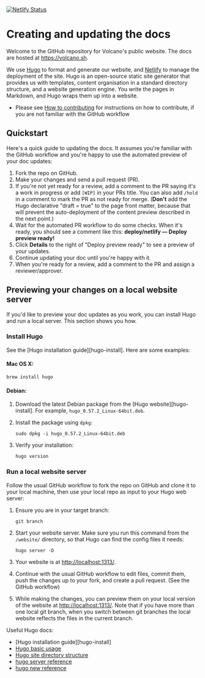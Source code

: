 [![Netlify Status](https://api.netlify.com/api/v1/badges/8cf65901-dae4-4826-b32b-17feeebddc86/deploy-status)](https://app.netlify.com/sites/kind-montalcini-bed86a/deploys)


# Creating and updating the docs 
Welcome to the GitHub repository for Volcano's public website. The docs are
hosted at https://volcano.sh.

We use [Hugo](https://gohugo.io/) to format and generate our website, and
[Netlify](https://www.netlify.com/) to manage the deployment of the site. Hugo
is an open-source static site generator that provides us with templates, content
organisation in a standard directory structure, and a website generation engine.
You write the pages in Markdown, and Hugo wraps them up into a website.

* Please see [How to contributing](https://github.com/volcano-sh/volcano/blob/master/contribute.md) for instructions on how to contribute, if you are not familiar with the
  GitHub workflow

## Quickstart

Here's a quick guide to updating the docs. It assumes you're familiar with the
GitHub workflow and you're happy to use the automated preview of your doc
updates:

1. Fork the repo on GitHub.
1. Make your changes and send a pull request (PR).
1. If you're not yet ready for a review, add a comment to the PR saying it's a
  work in progress or add `[WIP]` in your PRs title. You can also add `/hold` in a comment to mark the PR as not
  ready for merge. (**Don't** add the Hugo declarative "draft = true" to the
  page front matter, because that will prevent the auto-deployment of the
  content preview described in the next point.)
1. Wait for the automated PR workflow to do some checks. When it's ready,
  you should see a comment like this: **deploy/netlify — Deploy preview ready!**
1. Click **Details** to the right of "Deploy preview ready" to see a preview
  of your updates.
1. Continue updating your doc until you're happy with it.
1. When you're ready for a review, add a comment to the PR and assign a
  reviewer/approver. 

## Previewing your changes on a local website server

If you'd like to preview your doc updates as you work, you can install Hugo
and run a local server. This section shows you how.

### Install Hugo

See the [Hugo installation guide][hugo-install]. Here are some examples:

#### Mac OS X:

```
brew install hugo
```

#### Debian:

1. Download the latest Debian package from the [Hugo website][hugo-install].
  For example, `hugo_0.57.2_Linux-64bit.deb`.
1. Install the package using `dpkg`:

    ```
    sudo dpkg -i hugo_0.57.2_Linux-64bit.deb
    ```

1. Verify your installation:

    ```
    hugo version
    ```

### Run a local website server

Follow the usual GitHub workflow to fork the repo on GitHub and clone it to your
local machine, then use your local repo as input to your Hugo web server:

1. Ensure you are in your target branch:

    ```
    git branch
    ```

1. Start your website server. Make sure you run this command from the
   `/website/` directory, so that Hugo can find the config files it needs:

    ```
    hugo server -D
    ```

1. Your website is at [http://localhost:1313/](http://localhost:1313/).

1. Continue with the usual GitHub workflow to edit files, commit them, push the
  changes up to your fork, and create a pull request. (See the GitHub workflow)

1. While making the changes, you can preview them on your local version of the
  website at [http://localhost:1313/](http://localhost:1313/). Note that if you
  have more than one local git branch, when you switch between git branches the
  local website reflects the files in the current branch.

Useful Hugo docs:
- [Hugo installation guide][hugo-install]
- [Hugo basic usage](https://gohugo.io/getting-started/usage/)
- [Hugo site directory structure](https://gohugo.io/getting-started/directory-structure/)
- [hugo server reference](https://gohugo.io/commands/hugo_server/)
- [hugo new reference](https://gohugo.io/commands/hugo_new/)

